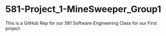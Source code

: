 # 581-Project_1-MineSweeper_Group1
This is a GitHub Rep for our 581 Software Engineering Class for our First project

